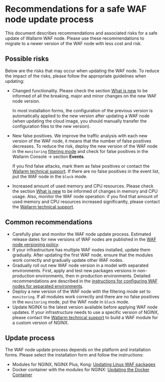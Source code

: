 # Recommendations for a safe WAF node update process

This document describes recommendations and associated risks for a safe update of Wallarm WAF node. Please use these recommendations to migrate to a newer version of the WAF node with less cost and risk.

## Possible risks

Below are the risks that may occur when updating the WAF node. To reduce the impact of the risks, please follow the appropriate guidelines when updating:

* Changed functionality. Please check the section [What is new](what-is-new.md) to be informed of all the breaking, major and minor changes on the new WAF node version.

    In most installation forms, the configuration of the previous version is automatically applied to the new version after updating a WAF node (when updating the cloud image, you should manually transfer the configuration files to the new version).
* New false positives. We improve the traffic analysis with each new version of the WAF node, it means that the number of false positives decreases. To reduce the risk, deploy the new version of the WAF node in the `monitoring` [filtering mode](../admin-en/configure-wallarm-mode.md) and check for false positives in the Wallarm Console → section **Events**.

    If you find false attacks, mark them as false positives or contact the [Wallarm technical support](mailto:support@wallarm.com). If there are no false positives in the event list, put the WAF node in the `block` mode.
* Increased amount of used memory and CPU resources. Please check the section [What is new](what-is-new.md) to be informed of changes in memory and CPU usage. Also, monitor the WAF node operation: if you find that amount of used memory and CPU resources increased significantly, please contact the [Wallarm technical support](mailto:support@wallarm.com).

## Common recommendations

* Carefully plan and monitor the WAF node update process. Estimated release dates for new versions of WAF nodes are published in the [WAF node versioning policy](versioning-policy.md).
* If your infrastructure has multiple WAF nodes installed, update them gradually. After updating the first WAF node, ensure that the modules work correctly and gradually update other WAF nodes.
* Gradually roll out new WAF node version in a model with separated environments. First, apply and test new packages versions in non-production environments, then in production environments. Detailed recommendations are described in the [instructions for configuring WAF nodes for separated environments](../admin-en/configuration-guides/waf-in-separated-environments/configure-waf-in-separated-environments.md#gradual-rollout-of-new-waf-changes).
* Deploy a new version of the WAF node with the filtering mode set to `monitoring`. If all modules work correctly and there are no false positives in the `monitoring` mode, put the WAF node in `block` mode.
* Update NGINX to the latest version available before applying WAF node updates. If your infrastructure needs to use a specific version of NGINX, please contact the [Wallarm technical support](mailto:support@wallarm.com) to build a WAF module for a custom version of NGINX.

## Update process

The WAF node update process depends on the platform and installation forms. Please select the installation form and follow the instructions:

* Modules for NGINX, NGINX Plus, Kong: [Updating Linux WAF packages](nginx-modules.md)
* Docker container with the modules for NGINX: [Updating the Docker Container](docker-container.md)
